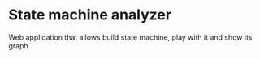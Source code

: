 # State machine analyzer

Web application that allows build state machine, play with it and show its graph
